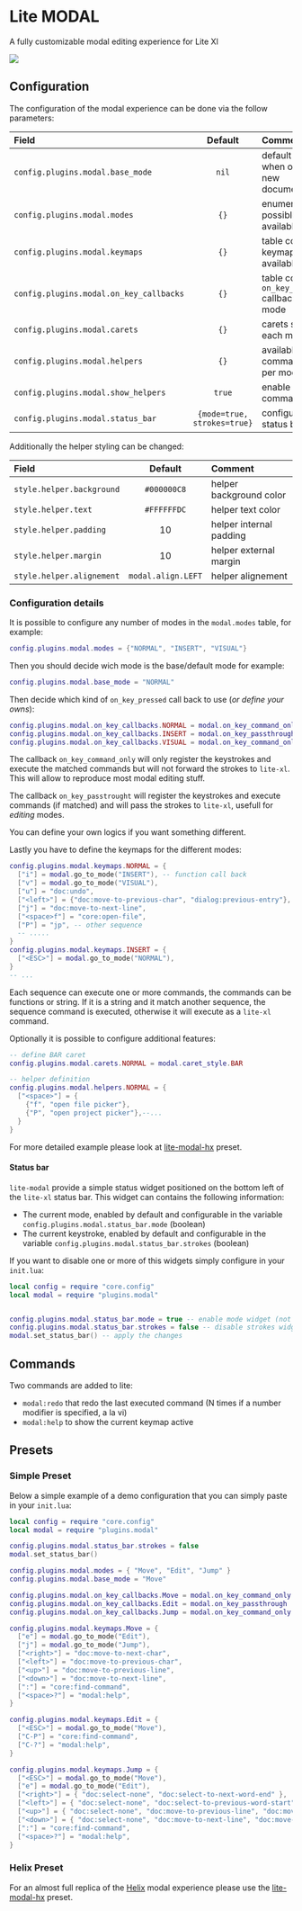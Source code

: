 # Lite MODAL

A fully customizable modal editing experience for Lite Xl

![](intro.gif)


## Configuration

The configuration of the modal experience can be done via the follow parameters:

| Field                                  | Default                     | Comment                                                   |
|:---------------------------------------|:---------------------------:|:----------------------------------------------------------| 
|`config.plugins.modal.base_mode`        | `nil`                       | default mode when opening a new document/session          |
|`config.plugins.modal.modes`            | `{}`                        | enumerate all the possible modes available                |
|`config.plugins.modal.keymaps`          | `{}`                        | table containing keymaps for each available mode          |
|`config.plugins.modal.on_key_callbacks` | `{}`                        | table containing `on_key_pressed` callbacks for each mode |
|`config.plugins.modal.carets`           | `{}`                        | carets styles for each mode                               |
|`config.plugins.modal.helpers`          | `{}`                        | available command helpers per mode                        |
|`config.plugins.modal.show_helpers`     | `true`                      | enable or disable command helper                          |
|`config.plugins.modal.status_bar`       | `{mode=true, strokes=true}` | configure the status bar widget                           |

Additionally the helper styling can be changed:

| Field                    | Default            | Comment                 |
|:-------------------------|:------------------:|:------------------------| 
|`style.helper.background` | `#000000C8`        | helper background color |
|`style.helper.text`       | `#FFFFFFDC`        | helper text color       |
|`style.helper.padding`    | 10                 | helper internal padding |
|`style.helper.margin`     | 10                 | helper external margin  |
|`style.helper.alignement` | `modal.align.LEFT` | helper alignement       |

### Configuration details

It is possible to configure any number of modes in the `modal.modes` table, for example:

```lua
config.plugins.modal.modes = {"NORMAL", "INSERT", "VISUAL"}
```
Then you should decide wich mode is the base/default mode for example:

```lua
config.plugins.modal.base_mode = "NORMAL"
```

Then decide which kind of `on_key_pressed` call back to use (*or define your owns*):

```lua
config.plugins.modal.on_key_callbacks.NORMAL = modal.on_key_command_only
config.plugins.modal.on_key_callbacks.INSERT = modal.on_key_passthrough
config.plugins.modal.on_key_callbacks.VISUAL = modal.on_key_command_only
```

The callback `on_key_command_only` will only register the keystrokes and execute
the matched commands but will not forward the strokes to `lite-xl`. This will allow to 
reproduce most modal editing stuff.

The callback `on_key_passtrought` will register the keystrokes and execute commands (if matched)
and will pass the strokes to `lite-xl`, usefull for *editing* modes.

You can define your own logics if you want something different.

Lastly you have to define the keymaps for the different modes:

```lua
config.plugins.modal.keymaps.NORMAL = {
  ["i"] = modal.go_to_mode("INSERT"), -- function call back
  ["v"] = modal.go_to_mode("VISUAL"),
  ["u"] = "doc:undo",
  ["<left>"] = {"doc:move-to-previous-char", "dialog:previous-entry"},
  ["j"] = "doc:move-to-next-line",
  ["<space>f"] = "core:open-file",
  ["P"] = "jp", -- other sequence 
  -- .....
}
config.plugins.modal.keymaps.INSERT = {
  ["<ESC>"] = modal.go_to_mode("NORMAL"),
}
-- ...
```

Each sequence can execute one or more commands, the commands can be functions or string.
If it is a string and it match another sequence, the sequence command is executed, otherwise 
it will execute as a `lite-xl` command.

Optionally it is possible to configure additional features: 
```lua
-- define BAR caret
config.plugins.modal.carets.NORMAL = modal.caret_style.BAR

-- helper definition
config.plugins.modal.helpers.NORMAL = {
  ["<space>"] = {
    {"f", "open file picker"},
    {"P", "open project picker"},--...
  }
}
```

For more detailed example please look at [lite-modal-hx](https://codeberg.org/Mandarancio/lite-modal-hx) preset.

#### Status bar

`lite-modal` provide a simple status widget positioned on the bottom left of the `lite-xl` status bar.
This widget can contains the following information:
 - The current mode, enabled by default and configurable in the variable `config.plugins.modal.status_bar.mode` (boolean)
 - The current keystroke, enabled by default and configurable in the variable `config.plugins.modal.status_bar.strokes` (boolean)

If you want to disable one or more of this widgets simply configure in your `init.lua`:

```lua
local config = require "core.config"
local modal = require "plugins.modal"


config.plugins.modal.status_bar.mode = true -- enable mode widget (not needed, just for example)
config.plugins.modal.status_bar.strokes = false -- disable strokes widget
modal.set_status_bar() -- apply the changes
```

## Commands

Two commands are added to lite:

 - `modal:redo` that redo the last executed command (N times if a number modifier is specified, a la vi)
 - `modal:help` to show the current keymap active

## Presets

### Simple Preset

Below a simple example of a demo configuration that you can simply paste in your `init.lua`:

```lua
local config = require "core.config"
local modal = require "plugins.modal"

config.plugins.modal.status_bar.strokes = false
modal.set_status_bar()

config.plugins.modal.modes = { "Move", "Edit", "Jump" }
config.plugins.modal.base_mode = "Move"

config.plugins.modal.on_key_callbacks.Move = modal.on_key_command_only
config.plugins.modal.on_key_callbacks.Edit = modal.on_key_passthrough
config.plugins.modal.on_key_callbacks.Jump = modal.on_key_command_only

config.plugins.modal.keymaps.Move = {
  ["e"] = modal.go_to_mode("Edit"),
  ["j"] = modal.go_to_mode("Jump"),
  ["<right>"] = "doc:move-to-next-char",
  ["<left>"] = "doc:move-to-previous-char",
  ["<up>"] = "doc:move-to-previous-line",
  ["<down>"] = "doc:move-to-next-line",
  [":"] = "core:find-command",
  ["<space>?"] = "modal:help",
}

config.plugins.modal.keymaps.Edit = {
  ["<ESC>"] = modal.go_to_mode("Move"),
  ["C-P"] = "core:find-command",
  ["C-?"] = "modal:help",
}

config.plugins.modal.keymaps.Jump = {
  ["<ESC>"] = modal.go_to_mode("Move"),
  ["e"] = modal.go_to_mode("Edit"),
  ["<right>"] = { "doc:select-none", "doc:select-to-next-word-end" },
  ["<left>"] = { "doc:select-none", "doc:select-to-previous-word-start" },
  ["<up>"] = { "doc:select-none", "doc:move-to-previous-line", "doc:move-to-end-of-line", "doc:select-to-previous-word-start" },
  ["<down>"] = { "doc:select-none", "doc:move-to-next-line", "doc:move-to-start-of-line", "doc:select-to-next-word-end" },
  [":"] = "core:find-command",
  ["<space>?"] = "modal:help",
}
```

### Helix Preset

For an almost full replica of the [Helix](helix-editor.com) modal experience please use the [lite-modal-hx](https://codeberg.org/Mandarancio/lite-modal-hx) preset.
